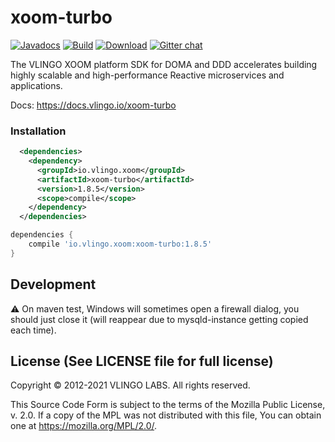 # xoom-turbo

[![Javadocs](http://javadoc.io/badge/io.vlingo.xoom/xoom-turbo.svg?color=brightgreen)](http://javadoc.io/doc/io.vlingo.xoom/xoom-turbo) [![Build](https://github.com/vlingo/xoom-turbo/workflows/Build/badge.svg)](https://github.com/vlingo/xoom-turbo/actions?query=workflow%3ABuild) [![Download](https://img.shields.io/maven-central/v/io.vlingo.xoom/xoom-turbo?label=maven)](https://search.maven.org/artifact/io.vlingo.xoom/xoom-turbo) [![Gitter chat](https://badges.gitter.im/gitterHQ/gitter.png)](https://gitter.im/vlingo-platform-java/xoom)

The VLINGO XOOM platform SDK for DOMA and DDD accelerates building highly scalable and high-performance Reactive microservices and applications.

Docs: https://docs.vlingo.io/xoom-turbo

### Installation

```xml
  <dependencies>
    <dependency>
      <groupId>io.vlingo.xoom</groupId>
      <artifactId>xoom-turbo</artifactId>
      <version>1.8.5</version>
      <scope>compile</scope>
    </dependency>
  </dependencies>
```

```gradle
dependencies {
    compile 'io.vlingo.xoom:xoom-turbo:1.8.5'
}
```

## Development

:warning: On maven test, Windows will sometimes open a firewall dialog, you should just close it (will reappear due to mysqld-instance getting copied each time).

License (See LICENSE file for full license)
-------------------------------------------
Copyright © 2012-2021 VLINGO LABS. All rights reserved.

This Source Code Form is subject to the terms of the
Mozilla Public License, v. 2.0. If a copy of the MPL
was not distributed with this file, You can obtain
one at https://mozilla.org/MPL/2.0/.
